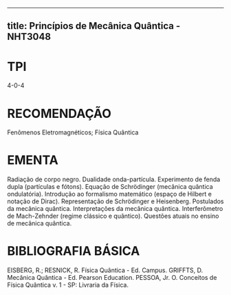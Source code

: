 
---
title: Princípios de Mecânica Quântica - NHT3048 
---

# TPI

4-0-4

# RECOMENDAÇÃO

Fenômenos Eletromagnéticos; Física Quântica

# EMENTA

Radiação de corpo negro. Dualidade onda-partícula. Experimento de fenda dupla (partículas e fótons). Equação de Schrödinger (mecânica quântica ondulatória). Introdução ao formalismo matemático (espaço de Hilbert e notação de Dirac). Representação de Schrödinger e Heisenberg. Postulados da mecânica quântica. Interpretações da mecânica quântica. Interferômetro de Mach-Zehnder (regime clássico e quântico). Questões atuais no ensino de mecânica quântica.

# BIBLIOGRAFIA BÁSICA

EISBERG, R.; RESNICK, R. Física Quântica - Ed. Campus. 
GRIFFTS, D. Mecânica Quântica - Ed. Pearson Education.
PESSOA, Jr. O. Conceitos de Física Quântica v. 1 - SP: Livraria da Física.
        